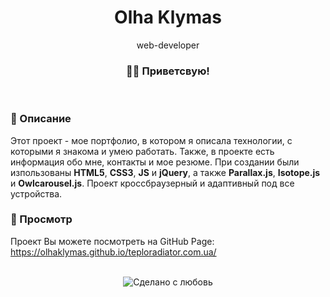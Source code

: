 <div align="center">
  <h1>Olha Klymas</h1>
  <p>web-developer</p>
</div>

<h3 align="center">👋🏼 Приветсвую!</h3>
<br> 

### 📜 Описание  
Этот проект - мое портфолио, в котором я описала технологии, с которыми я знакома и умею работать. 
Также, в проекте есть информация обо мне, контакты и мое резюме.
При создании были изпользованы <strong>HTML5</strong>, <strong>CSS3</strong>, <strong>JS</strong> и <strong>jQuery</strong>, а также <strong>Parallax.js</strong>, <strong>Isotope.js</strong> и <strong>Owlcarousel.js</strong>.
Проект кроссбраузерный и адаптивный под все устройства.

### 📸 Просмотр 
Проект Вы можете посмотреть на GitHub Page:<br> 
https://olhaklymas.github.io/teploradiator.com.ua/

<br> 
<div align="center">
    <img src="https://img.shields.io/badge/%D0%A1%D0%B4%D0%B5%D0%BB%D0%B0%D0%BD%D0%BE%20%D1%81-%F0%9F%96%A4-red.svg?longCache=true&style=for-the-badge&colorA=000&colorB=fedcba"
      alt="Сделано с любовь" />
</div>
